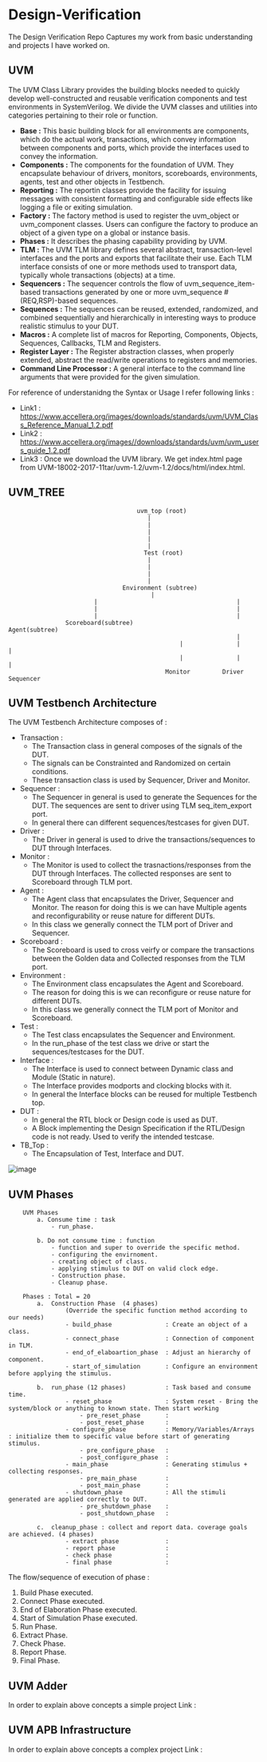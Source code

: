 # Design-Verification
The Design Verification Repo Captures my work from basic understanding and projects I have worked on. 

## UVM
The UVM Class Library provides the building blocks needed to quickly develop well-constructed and reusable verification components and test environments in SystemVerilog.
We divide the UVM classes and utilities into categories pertaining to their role or function.
- **Base :** This basic building block for all environments are components, which do the actual work, transactions, which convey information between components and ports, which provide the interfaces used to convey the information.
- **Components :** The components for the foundation of UVM. They encapsulate behaviour of drivers, monitors, scoreboards, environments, agents, test and other objects in Testbench.
- **Reporting :** The reportin classes provide the facility for issuing messages with consistent formatting and configurable side effects like logging a file or exiting simulation.
- **Factory :** The factory method is used to register the uvm_object or uvm_component classes. Users can configure the factory to produce an object of a given type on a global or instance basis.
- **Phases :** It describes the phasing capability providing by UVM.
- **TLM :** The UVM TLM library defines several abstract, transaction-level interfaces and the ports and exports that facilitate their use. Each TLM interface consists of one or more methods used to transport data, typically whole transactions (objects) at a time.
- **Sequencers :** The sequencer controls the flow of uvm_sequence_item-based transactions generated by one or more uvm_sequence #(REQ,RSP)-based sequences.
- **Sequences :** The sequences can be reused, extended, randomized, and combined sequentially and hierarchically in interesting ways to produce realistic stimulus to your DUT.
- **Macros :** A complete list of macros for Reporting, Components, Objects, Sequences, Callbacks, TLM and Registers.
- **Register Layer :** The Register abstraction classes, when properly extended, abstract the read/write operations to registers and memories.
- **Command Line Processor :** A general interface to the command line arguments that were provided for the given simulation.


For reference of understanidng the Syntax or Usage I refer following links :
- Link1 : https://www.accellera.org/images/downloads/standards/uvm/UVM_Class_Reference_Manual_1.2.pdf
- Link2 : https://www.accellera.org/images//downloads/standards/uvm/uvm_users_guide_1.2.pdf
- Link3 : Once we download the UVM library. We get index.html page from UVM-18002-2017-11tar/uvm-1.2/uvm-1.2/docs/html/index.html.



## UVM_TREE 

                                        uvm_top (root)
                                           |
                                           |
                                           |
                                           |
                                           |
                                          Test (root)
                                           |
                                           |
                                           |
                                           |
                                    Environment (subtree)
                                            |
                            |                                       |
                            |                                       |
                            |                                       |
                    Scoreboard(subtree)                         Agent(subtree)
                                                                    |
                                                    |               |               |
                                                    |               |               |
                                                Monitor         Driver          Sequencer


## UVM Testbench Architecture

The UVM Testbench Architecture composes of : 
- Transaction :
  - The Transaction class in general composes of the signals of the DUT.
  - The signals can be Constrainted and Randomized on certain conditions.
  - These transaction class is used by Sequencer, Driver and Monitor.
- Sequencer :
  - The Sequencer in general is used to generate the Sequences for the DUT. The sequences are sent to driver using TLM seq_item_export port.
  - In general there can different sequences/testcases for given DUT.
- Driver :
  - The Driver in general is used to drive the transactions/sequences to DUT through Interfaces.
- Monitor :
  - The Monitor is used to collect the trasnactions/responses from the DUT through Interfaces. The collected responses are sent to Scoreboard through TLM port.
- Agent :
  - The Agent class that encapsulates the Driver, Sequencer and Monitor. The reason for doing this is we can have Multiple agents and reconfigurability or reuse nature for different DUTs.
  - In this class we generally connect the TLM port of Driver and Sequencer.
- Scoreboard :
  - The Scoreboard is used to cross veirfy or compare the transactions between the Golden data and Collected responses from the TLM port.
- Environment :
  - The Environment class encapsulates the Agent and Scoreboard.
  - The reason for doing this is we can reconfigure or reuse nature for different DUTs.
  - In this class we generally connect the TLM port of Monitor and Scoreboard.
- Test :
  - The Test class encapsulates the Sequencer and Environment.
  - In the run_phase of the test class we drive or start the sequences/testcases for the DUT.
- Interface :
  - The Interface is used to connect between Dynamic class and Module (Static in nature).
  - The Interface provides modports and clocking blocks with it.
  - In general the Interface blocks can be reused for multiple Testbench top.
- DUT :
  - In general the RTL block or Design code is used as DUT.
  - A Block implementing the Design Specification if the RTL/Design code is not ready. Used to verify the intended testcase.
- TB_Top :
  - The Encapsulation of Test, Interface and DUT.

![image](https://github.com/user-attachments/assets/ffeef25f-5e75-4f78-9146-1e4bcb624f06)

## UVM Phases
        UVM Phases    
            a. Consume time : task                                        
                - run_phase.

            b. Do not consume time : function
                - function and super to override the specific method.
                - configuring the envirnoment.
                - creating object of class.
                - applying stimulus to DUT on valid clock edge.
                - Construction phase.
                - Cleanup phase.

        Phases : Total = 20
            a.  Construction Phase  (4 phases)                                                                             
                    (Override the specific function method according to our needs)
                    - build_phase               : Create an object of a class.
                    - connect_phase             : Connection of component in TLM.
                    - end_of_elaboartion_phase  : Adjust an hierarchy of component.
                    - start_of_simulation       : Configure an environment before applying the stimulus.

            b.  run_phase (12 phases)           : Task based and consume time.
                    - reset_phase               : System reset - Bring the system/block or anything to known state. Then start working
                        - pre_reset_phase       :
                        - post_reset_phase      :   
                    - configure_phase           : Memory/Variables/Arrays : initialize them to specific value before start of generating stimulus.
                        - pre_configure_phase   :
                        - post_configure_phase  :
                    - main_phase                : Generating stimulus + collecting responses.
                        - pre_main_phase        :
                        - post_main_phase       :
                    - shutdown_phase            : All the stimuli generated are applied correctly to DUT. 
                        - pre_shutdown_phase    :
                        - post_shutdown_phase   :
            
            c.  cleanup_phase : collect and report data. coverage goals are achieved. (4 phases)
                    - extract phase             :
                    - report phase              :
                    - check phase               :
                    - final phase               :

The flow/sequence of execution of phase :

1. Build Phase executed.
2. Connect Phase executed.
3. End of Elaboration Phase executed.
4. Start of Simulation Phase executed.
5. Run Phase.
6. Extract Phase.
7. Check Phase.
8. Report Phase.
9. Final Phase.

## UVM Adder 
In order to explain above concepts a simple project Link : 

## UVM APB Infrastructure
In order to explain above concepts a complex project Link : 

